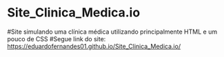 # Site_Clinica_Medica.io
#Site simulando uma clínica médica utilizando principalmente HTML e um pouco de CSS
#Segue link do site: https://eduardofernandes01.github.io/Site_Clinica_Medica.io/
